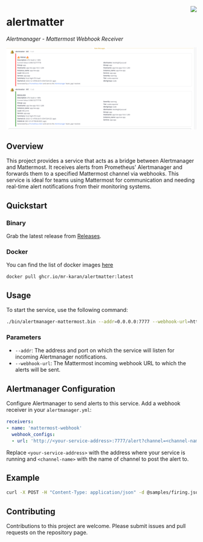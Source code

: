 <a href="https://zerodha.tech"><img src="https://zerodha.tech/static/images/github-badge.svg" align="right" /></a>

# alertmatter

_Alertmanager - Mattermost Webhook Receiver_

![img](./samples/screenshot.png)

## Overview

This project provides a service that acts as a bridge between Alertmanager and Mattermost. It receives alerts from Prometheus' Alertmanager and forwards them to a specified Mattermost channel via webhooks. This service is ideal for teams using Mattermost for communication and needing real-time alert notifications from their monitoring systems.

## Quickstart

### Binary

Grab the latest release from [Releases](https://github.com/mr-karan/alertmatter/releases).

### Docker

You can find the list of docker images [here](https://github.com/mr-karan/alertmatter/pkgs/container/alertmatter)

```
docker pull ghcr.io/mr-karan/alertmatter:latest
```

## Usage
To start the service, use the following command:

```bash
./bin/alertmanager-mattermost.bin --addr=0.0.0.0:7777 --webhook-url=https://mattermost.corp.internal/hooks/johndoe
```

### Parameters
- `--addr`: The address and port on which the service will listen for incoming Alertmanager notifications.
- `--webhook-url`: The Mattermost incoming webhook URL to which the alerts will be sent.

## Alertmanager Configuration

Configure Alertmanager to send alerts to this service. Add a webhook receiver in your `alertmanager.yml`:

```yaml
receivers:
- name: 'mattermost-webhook'
  webhook_configs:
  - url: 'http://<your-service-address>:7777/alert?channel=<channel-name>'
```

Replace `<your-service-address>` with the address where your service is running and `<channel-name>` with the name of channel to post the alert to.

## Example

```bash
curl -X POST -H "Content-Type: application/json" -d @samples/firing.json http://localhost:7777/alert\?channel\=production-alerts
```

## Contributing

Contributions to this project are welcome. Please submit issues and pull requests on the repository page.
